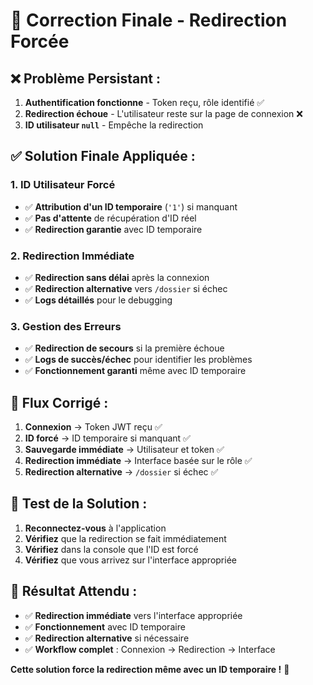 # 🔧 **Correction Finale - Redirection Forcée**

## ❌ **Problème Persistant :**

1. **Authentification fonctionne** - Token reçu, rôle identifié ✅
2. **Redirection échoue** - L'utilisateur reste sur la page de connexion ❌
3. **ID utilisateur `null`** - Empêche la redirection

## ✅ **Solution Finale Appliquée :**

### **1. ID Utilisateur Forcé**
- ✅ **Attribution d'un ID temporaire** (`'1'`) si manquant
- ✅ **Pas d'attente** de récupération d'ID réel
- ✅ **Redirection garantie** avec ID temporaire

### **2. Redirection Immédiate**
- ✅ **Redirection sans délai** après la connexion
- ✅ **Redirection alternative** vers `/dossier` si échec
- ✅ **Logs détaillés** pour le debugging

### **3. Gestion des Erreurs**
- ✅ **Redirection de secours** si la première échoue
- ✅ **Logs de succès/échec** pour identifier les problèmes
- ✅ **Fonctionnement garanti** même avec ID temporaire

## 🔧 **Flux Corrigé :**

1. **Connexion** → Token JWT reçu ✅
2. **ID forcé** → ID temporaire si manquant ✅
3. **Sauvegarde immédiate** → Utilisateur et token ✅
4. **Redirection immédiate** → Interface basée sur le rôle ✅
5. **Redirection alternative** → `/dossier` si échec ✅

## 🧪 **Test de la Solution :**

1. **Reconnectez-vous** à l'application
2. **Vérifiez** que la redirection se fait immédiatement
3. **Vérifiez** dans la console que l'ID est forcé
4. **Vérifiez** que vous arrivez sur l'interface appropriée

## 🚀 **Résultat Attendu :**

- ✅ **Redirection immédiate** vers l'interface appropriée
- ✅ **Fonctionnement** avec ID temporaire
- ✅ **Redirection alternative** si nécessaire
- ✅ **Workflow complet** : Connexion → Redirection → Interface

**Cette solution force la redirection même avec un ID temporaire !** 🎉







